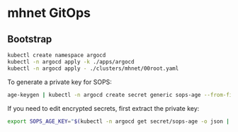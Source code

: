 # mhnet GitOps


## Bootstrap

```sh
kubectl create namespace argocd
kubectl -n argocd apply -k ./apps/argocd
kubectl -n argocd apply - ./clusters/mhnet/00root.yaml
```

To generate a private key for SOPS:
```sh
age-keygen | kubectl -n argocd create secret generic sops-age --from-file=keys.txt=/dev/stdin
```

If you need to edit encrypted secrets, first extract the private key:

```sh
export SOPS_AGE_KEY="$(kubectl -n argocd get secret/sops-age -o json | jq -r '.data."keys.txt"|@base64d' | grep -v '^#')"
```

